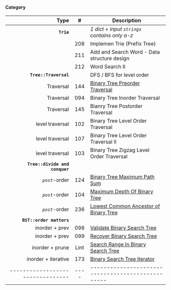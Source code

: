 #### Category
| Type         | # | Description |
| ---------------------: |:---:| ------------
| **`Trie`** | | *1 dict + input `strings` contains only a-z* |
| | 208 | Implemen Trie (Prefix Tree)
| | 211 | Add and Search Word - Data structure design |
| | 212 | Word Search II |
| **`Tree::Traversal`** | | DFS / BFS for level order |
| Traversal | 144 | [Binary Tree Preorder Traversal](https://github.com/interviewcoder/leetcode/tree/master/src/_144_BinaryTreePreorderTraversal) |
| Traversal | 094 | Binary Tree Inorder Traversal |
| Traversal | 145 | Bianry Tree Postorder Traversal |
| level traversal | 102 | Binary Tree Level Order Traversal |
| level traversal | 107 | Binary Tree Level Order Traversal II |
| level traversal | 103 | Binary Tree Zigzag Level Order Traversal |
| **`Tree::divide and conquer`** | | |
| *`post`*-order | 124 | [Binary Tree Maximum Path Sum](https://github.com/interviewcoder/leetcode/tree/master/src/_124_BinaryTreeMaximumPathSum) |
| *`post`*-order | 104 | [Maximum Depth Of Binary Tree](https://github.com/interviewcoder/leetcode/tree/master/src/_104_MaximumDepthOfBinaryTree) |
| *`post`*-order | 236 | [Lowest Common Ancestor of Binary Tree](https://github.com/interviewcoder/leetcode/tree/master/src/_236_LowestCommonAncestorOfABinaryTree) |
| **`BST::order matters`** | | |
| inorder + prev | 098 | [Validate Binary Search Tree](https://github.com/interviewcoder/leetcode/tree/master/src/_098_ValidateBinarySearchTree) |
| inorder + prev | 099 | [Recover Binary Search Tree](https://github.com/interviewcoder/leetcode/tree/master/src/_099_RecoverBinarySearchTree) |
| inorder + prune | Lint | [Search Range In Binary Search Tree](https://github.com/interviewcoder/lintcode/blob/master/03_binarytree%26divideconquer/_02_SearchRangeInBinarySearchTree/Solution.java) |
| inorder + iterative | 173 | [Binary Search Tree Iterator](https://github.com/interviewcoder/leetcode/blob/master/src/_173_BinarySearchTreeIterator/Solution.java) |
|-------------------------------- | ---- | ------------------------------------------------- | 